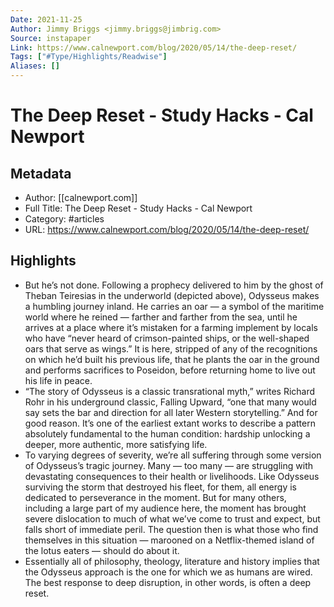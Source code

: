 ```yaml
---
Date: 2021-11-25
Author: Jimmy Briggs <jimmy.briggs@jimbrig.com>
Source: instapaper
Link: https://www.calnewport.com/blog/2020/05/14/the-deep-reset/
Tags: ["#Type/Highlights/Readwise"]
Aliases: []
---
```

# The Deep Reset - Study Hacks - Cal Newport

## Metadata
- Author: [[calnewport.com]]
- Full Title: The Deep Reset - Study Hacks - Cal Newport
- Category: #articles
- URL: https://www.calnewport.com/blog/2020/05/14/the-deep-reset/

## Highlights
- But he’s not done. Following a prophecy delivered to him by the ghost of Theban Teiresias in the underworld (depicted above), Odysseus makes a humbling journey inland. He carries an oar — a symbol of the maritime world where he reined — farther and farther from the sea, until he arrives at a place where it’s mistaken for a farming implement by locals who have “never heard of crimson-painted ships, or the well-shaped oars that serve as wings.”
  It is here, stripped of any of the recognitions on which he’d built his previous life, that he plants the oar in the ground and performs sacrifices to Poseidon, before returning home to live out his life in peace.
- “The story of Odysseus is a classic transrational myth,” writes Richard Rohr in his underground classic, Falling Upward, “one that many would say sets the bar and direction for all later Western storytelling.” And for good reason. It’s one of the earliest extant works to describe a pattern absolutely fundamental to the human condition: hardship unlocking a deeper, more authentic, more satisfying life.
- To varying degrees of severity, we’re all suffering through some version of Odysseus’s tragic journey. Many — too many — are struggling with devastating consequences to their health or livelihoods. Like Odysseus surviving the storm that destroyed his fleet, for them, all energy is dedicated to perseverance in the moment.
  But for many others, including a large part of my audience here, the moment has brought severe dislocation to much of what we’ve come to trust and expect, but falls short of immediate peril. The question then is what those who find themselves in this situation — marooned on a Netflix-themed island of the lotus eaters — should do about it.
- Essentially all of philosophy, theology, literature and history implies that the Odysseus approach is the one for which we as humans are wired. The best response to deep disruption, in other words, is often a deep reset.
